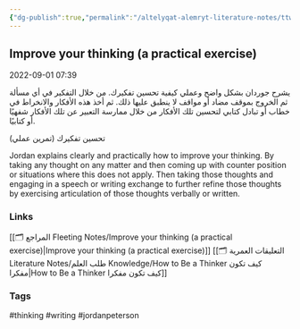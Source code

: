 ```yaml
---
{"dg-publish":true,"permalink":"/altelyqat-alemryt-literature-notes/ttwyr-aldhat-self-development/improve-your-thinking-a-practical-exercise-thsyn-tfkyrk-tmryn-emly/"}
---
```


## Improve your thinking (a practical exercise)   

2022-09-01 07:39

يشرح جوردان بشكل واضح وعملي كيفية تحسين تفكيرك. من خلال التفكير في أي مسألة ثم الخروج بموقف مضاد أو مواقف لا ينطبق عليها ذلك. ثم أخذ هذه الأفكار والانخراط في خطاب أو تبادل كتابي لتحسين تلك الأفكار من خلال ممارسة التعبير عن تلك الأفكار شفهيًا أو كتابيًا.

تحسين تفكيرك (تمرين عملي)


Jordan explains clearly and practically how to improve your thinking. By taking any thought on any matter and then coming up with counter position or situations where this does not apply. Then taking those thoughts and engaging in a speech or writing exchange to further refine those thoughts by exercising articulation of those thoughts verbally or written.

### Links
[[🗂️ المراجع Fleeting Notes/Improve your thinking (a practical exercise)\|Improve your thinking (a practical exercise)]]
[[🗂️ التعليقات العمرية Literature Notes/طلب العلم Knowledge/How to Be a Thinker كيف تكون مفكرا\|How to Be a Thinker كيف تكون مفكرا]]

### Tags
#thinking #writing #jordanpeterson 

